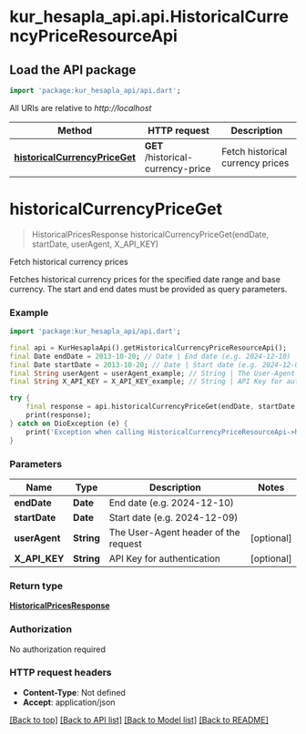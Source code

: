 # kur_hesapla_api.api.HistoricalCurrencyPriceResourceApi

## Load the API package
```dart
import 'package:kur_hesapla_api/api.dart';
```

All URIs are relative to *http://localhost*

Method | HTTP request | Description
------------- | ------------- | -------------
[**historicalCurrencyPriceGet**](HistoricalCurrencyPriceResourceApi.md#historicalcurrencypriceget) | **GET** /historical-currency-price | Fetch historical currency prices


# **historicalCurrencyPriceGet**
> HistoricalPricesResponse historicalCurrencyPriceGet(endDate, startDate, userAgent, X_API_KEY)

Fetch historical currency prices

Fetches historical currency prices for the specified date range and base currency. The start and end dates must be provided as query parameters.

### Example
```dart
import 'package:kur_hesapla_api/api.dart';

final api = KurHesaplaApi().getHistoricalCurrencyPriceResourceApi();
final Date endDate = 2013-10-20; // Date | End date (e.g. 2024-12-10)
final Date startDate = 2013-10-20; // Date | Start date (e.g. 2024-12-09)
final String userAgent = userAgent_example; // String | The User-Agent header of the request
final String X_API_KEY = X_API_KEY_example; // String | API Key for authentication

try {
    final response = api.historicalCurrencyPriceGet(endDate, startDate, userAgent, X_API_KEY);
    print(response);
} catch on DioException (e) {
    print('Exception when calling HistoricalCurrencyPriceResourceApi->historicalCurrencyPriceGet: $e\n');
}
```

### Parameters

Name | Type | Description  | Notes
------------- | ------------- | ------------- | -------------
 **endDate** | **Date**| End date (e.g. 2024-12-10) | 
 **startDate** | **Date**| Start date (e.g. 2024-12-09) | 
 **userAgent** | **String**| The User-Agent header of the request | [optional] 
 **X_API_KEY** | **String**| API Key for authentication | [optional] 

### Return type

[**HistoricalPricesResponse**](HistoricalPricesResponse.md)

### Authorization

No authorization required

### HTTP request headers

 - **Content-Type**: Not defined
 - **Accept**: application/json

[[Back to top]](#) [[Back to API list]](../README.md#documentation-for-api-endpoints) [[Back to Model list]](../README.md#documentation-for-models) [[Back to README]](../README.md)

